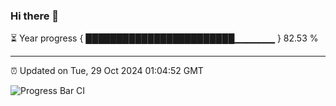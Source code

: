 ### Hi there 👋

⏳ Year progress { ████████████████████████▁▁▁▁▁▁ } 82.53 %

---

⏰ Updated on Tue, 29 Oct 2024 01:04:52 GMT

![Progress Bar CI](https://github.com/liununu/liununu/workflows/Progress%20Bar%20CI/badge.svg)
